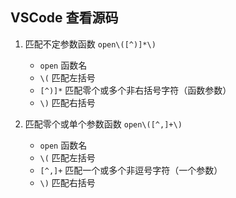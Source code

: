 ## VSCode 查看源码

1. 匹配不定参数函数 `open\([^)]*\)`
   + `open` 函数名
   + `\(` 匹配左括号
   + `[^)]*` 匹配零个或多个非右括号字符（函数参数）
   + `\)` 匹配右括号

2. 匹配零个或单个参数函数 `open\([^,]+\)`
   + `open` 函数名
   + `\(` 匹配左括号
   + `[^,]+` 匹配一个或多个非逗号字符（一个参数）
   + `\)` 匹配右括号